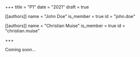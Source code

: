 +++
title = "P1"
date = "2021"
draft = true

[[authors]]
    name = "John Doe"
    is_member = true
    id = "john.doe"

[[authors]]
    name = "Christian Muise"
    is_member = true
    id = "christian.muise"

+++

Coming soon...

